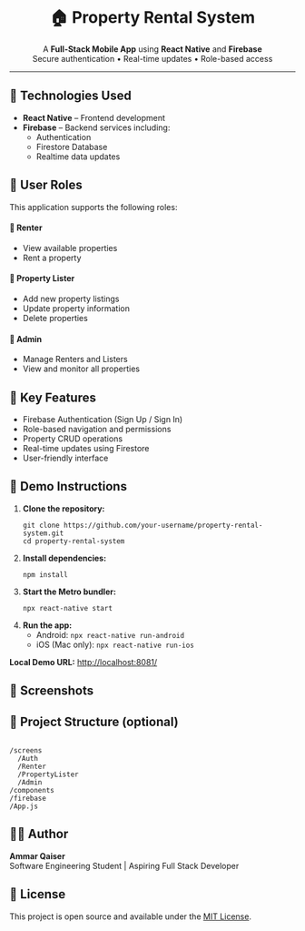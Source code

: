 <h1 align="center">🏠 Property Rental System</h1>

<p align="center">
  A <strong>Full-Stack Mobile App</strong> using <strong>React Native</strong> and <strong>Firebase</strong><br/>
  Secure authentication • Real-time updates • Role-based access
</p>

<hr/>

<h2>🚀 Technologies Used</h2>

<ul>
  <li><strong>React Native</strong> – Frontend development</li>
  <li><strong>Firebase</strong> – Backend services including:
    <ul>
      <li>Authentication</li>
      <li>Firestore Database</li>
      <li>Realtime data updates</li>
    </ul>
  </li>
</ul>

<h2>👥 User Roles</h2>

<p>This application supports the following roles:</p>

<h4>🔹 Renter</h4>
<ul>
  <li>View available properties</li>
  <li>Rent a property</li>
</ul>

<h4>🔹 Property Lister</h4>
<ul>
  <li>Add new property listings</li>
  <li>Update property information</li>
  <li>Delete properties</li>
</ul>

<h4>🔹 Admin</h4>
<ul>
  <li>Manage Renters and Listers</li>
  <li>View and monitor all properties</li>
</ul>

<h2>🔐 Key Features</h2>

<ul>
  <li>Firebase Authentication (Sign Up / Sign In)</li>
  <li>Role-based navigation and permissions</li>
  <li>Property CRUD operations</li>
  <li>Real-time updates using Firestore</li>
  <li>User-friendly interface</li>
</ul>

<h2>📱 Demo Instructions</h2>

<ol>
  <li><strong>Clone the repository:</strong>
  
  <pre><code>git clone https://github.com/your-username/property-rental-system.git
cd property-rental-system</code></pre></li>

  <li><strong>Install dependencies:</strong>
  
  <pre><code>npm install</code></pre></li>

  <li><strong>Start the Metro bundler:</strong>
  
  <pre><code>npx react-native start</code></pre></li>

  <li><strong>Run the app:</strong>
    <ul>
      <li>Android: <code>npx react-native run-android</code></li>
      <li>iOS (Mac only): <code>npx react-native run-ios</code></li>
    </ul>
  </li>
</ol>

<p><strong>Local Demo URL:</strong> <a href="http://localhost:8081/">http://localhost:8081/</a></p>

<h2>📸 Screenshots</h2>

<!-- Add your app screenshots here -->

<h2>📂 Project Structure (optional)</h2>

<pre><code>
/screens
  /Auth
  /Renter
  /PropertyLister
  /Admin
/components
/firebase
/App.js
</code></pre>

<h2>👨‍💻 Author</h2>

<p><strong>Ammar Qaiser</strong><br/>
Software Engineering Student | Aspiring Full Stack Developer</p>

<h2>📃 License</h2>

<p>This project is open source and available under the <a href="LICENSE">MIT License</a>.</p>
